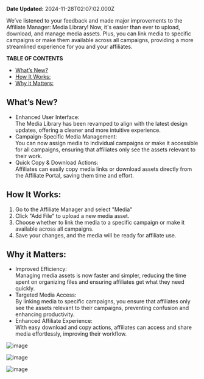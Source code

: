 **Date Updated:** 2024-11-28T02:07:02.000Z

We’ve listened to your feedback and made major improvements to the Affiliate Manager: Media Library! Now, it's easier than ever to upload, download, and manage media assets. Plus, you can link media to specific campaigns or make them available across all campaigns, providing a more streamlined experience for you and your affiliates.

  
**TABLE OF CONTENTS**

* [What’s New?](#What%E2%80%99s-New?)
* [How It Works:](#How-It-Works%3A)
* [Why it Matters:](#Why-it-Matters%3A)

## **What’s New?**

* Enhanced User Interface:  
 The Media Library has been revamped to align with the latest design updates, offering a cleaner and more intuitive experience.
* Campaign-Specific Media Management:  
 You can now assign media to individual campaigns or make it accessible for all campaigns, ensuring that affiliates only see the assets relevant to their work.
* Quick Copy & Download Actions:  
Affiliates can easily copy media links or download assets directly from the Affiliate Portal, saving them time and effort.

## **How It Works:**

1. Go to the Affiliate Manager and select "Media"
2. Click "Add File" to upload a new media asset.
3. Choose whether to link the media to a specific campaign or make it available across all campaigns.
4. Save your changes, and the media will be ready for affiliate use.

## **Why it Matters:**

* Improved Efficiency:  
 Managing media assets is now faster and simpler, reducing the time spent on organizing files and ensuring affiliates get what they need quickly.
* Targeted Media Access:  
 By linking media to specific campaigns, you ensure that affiliates only see the assets relevant to their campaigns, preventing confusion and enhancing productivity.
* Enhanced Affiliate Experience:  
 With easy download and copy actions, affiliates can access and share media effortlessly, improving their workflow.

![image](https://s3.amazonaws.com/cdn.freshdesk.com/data/helpdesk/attachments/production/155037341923/original/QmJsXNE6k3pCdJCdZoRy0P5bAEWqLpo2Kw.jpeg?1732739694)

![image](https://s3.amazonaws.com/cdn.freshdesk.com/data/helpdesk/attachments/production/155037341924/original/eF6krSmjJkO-rg-Z_d9XLZO6JQ0xKifp-w.jpeg?1732739694)

![image](https://s3.amazonaws.com/cdn.freshdesk.com/data/helpdesk/attachments/production/155037341925/original/kozPpZEB32jqcM4unWV9Mq4L1vJqG27Y2Q.jpeg?1732739694)

  